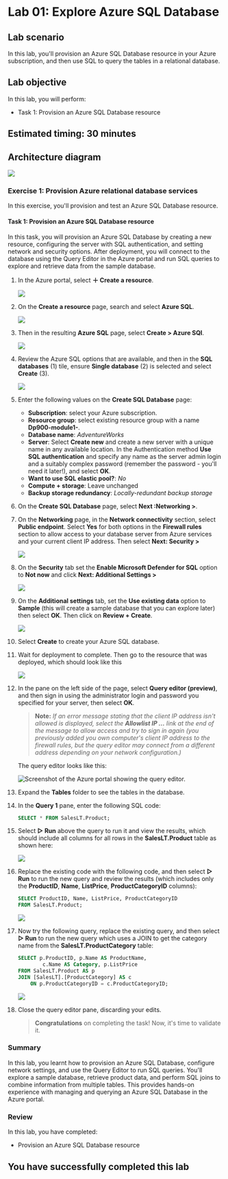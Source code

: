 # Lab 01: Explore Azure SQL Database

## Lab scenario

In this lab, you'll provision an Azure SQL Database resource in your Azure subscription, and then use SQL to query the tables in a relational database. 

## Lab objective

In this lab, you will perform:

+ Task 1: Provision an Azure SQL Database resource

## Estimated timing: 30 minutes

## Architecture diagram

![](media/sc900module1.png)

### Exercise 1: Provision Azure relational database services

In this exercise, you'll provision and test an Azure SQL Database resource.

#### Task 1: Provision an Azure SQL Database resource

In this task, you will provision an Azure SQL Database by creating a new resource, configuring the server with SQL authentication, and setting network and security options. After deployment, you will connect to the database using the Query Editor in the Azure portal and run SQL queries to explore and retrieve data from the sample database.

1. In the Azure portal, select  **＋ Create a resource**.

     ![](media//New-image37.png)
    
1. On the **Create a resource** page, search and select **Azure SQL**.

     ![](media//New-image40.png)

1. Then in the resulting  **Azure SQL**  page, select  **Create > Azure SQl**.

      ![](media//New-image41.png)

1. Review the Azure SQL options that are available, and then in the  **SQL databases** (1)  tile, ensure  **Single database** (2)  is selected and select  **Create** (3).
    
     ![](media//New-image42.png)
    
1. Enter the following values on the  **Create SQL Database**  page:
    
    -   **Subscription**: select your Azure subscription.
    -   **Resource group**: select existing resource group with a name **Dp900-module1-<inject key="DeploymentID" enableCopy="false"/>**.
    -   **Database name**:  _AdventureWorks_
    -   **Server**: Select  **Create new**  and create a new server with a unique name in any available location. In the Authentication method **Use SQL authentication**  and specify any name as the server admin login and a suitably complex password (remember the password - you'll need it later!), and select **OK**.
    -   **Want to use SQL elastic pool?**:  _No_
    -   **Compute + storage**: Leave unchanged
    -   **Backup storage redundancy**:  _Locally-redundant backup storage_

1. On the  **Create SQL Database**  page, select  **Next :Networking >**.

1. On the **Networking**  page, in the  **Network connectivity**  section, select  **Public endpoint**. Select  **Yes**  for both options in the  **Firewall rules**  
   section to allow access to your database server from Azure services and your current client IP address. Then select  **Next: Security >**

     ![](media//New-image43.png)

1. On the **Security** tab set the  **Enable Microsoft Defender for SQL**  option to  **Not now** and click **Next: Additional Settings >**  

    ![](media//New-image44.png)

1. On the **Additional settings**  tab, set the  **Use existing data**  option to  **Sample**  (this will create a sample database that you can explore later) then 
   select **OK**. Then click on **Review + Create**.

    ![](media//New-image45.png)

1. Select  **Create**  to create your Azure SQL database.
    
1. Wait for deployment to complete. Then go to the resource that was deployed, which should look like this
    
    ![](media//New-image46.png)
    
1. In the pane on the left side of the page, select  **Query editor (preview)**, and then sign in using the administrator login and password you specified for your server, then select **OK**.
    
    >**Note:** _If an error message stating that the client IP address isn't allowed is displayed, select the  **Allowlist IP ...**  link at the end of the message to allow access and try to sign in again (you previously added you own computer's client IP address to the firewall rules, but the query editor may connect from a different address depending on your network configuration.)_
    
   The query editor looks like this:
    
   ![Screenshot of the Azure portal showing the query editor.](media//query-editor.png)
    
1. Expand the  **Tables**  folder to see the tables in the database.
    
1. In the  **Query 1**  pane, enter the following SQL code:

    ```sql
    SELECT * FROM SalesLT.Product;
    ```
    
1. Select  **▷ Run**  above the query to run it and view the results, which should include all columns for all rows in the  **SalesLT.Product**  table as shown here:
    
     ![](media//New-image47.png)
     
1. Replace the existing code with the following code, and then select **&#9655; Run** to run the new query and review the results (which includes only the **ProductID**, **Name**, **ListPrice**, **ProductCategoryID** columns):

    ```sql
    SELECT ProductID, Name, ListPrice, ProductCategoryID
    FROM SalesLT.Product;
    ```

    ![](media//New-image48.png)

1. Now try the following query, replace the existing query, and then select **&#9655; Run** to run the new query which uses a JOIN to get the category name from the **SalesLT.ProductCategory** table:

    ```sql
    SELECT p.ProductID, p.Name AS ProductName,
            c.Name AS Category, p.ListPrice
    FROM SalesLT.Product AS p
    JOIN [SalesLT].[ProductCategory] AS c
        ON p.ProductCategoryID = c.ProductCategoryID;
    ```

    ![](media//New-image49.png)

1. Close the query editor pane, discarding your edits.
  
    > **Congratulations** on completing the task! Now, it's time to validate it.

    <validation step="8741822c-1290-45d5-9c7d-adb15c3dc8f5" />


### Summary 
In this lab, you learnt how to provision an Azure SQL Database, configure network settings, and use the Query Editor to run SQL queries. You'll explore a sample database, retrieve product data, and perform SQL joins to combine information from multiple tables. This provides hands-on experience with managing and querying an Azure SQL Database in the Azure portal.

### Review
In this lab, you have completed:
- Provision an Azure SQL Database resource
  
## You have successfully completed this lab
